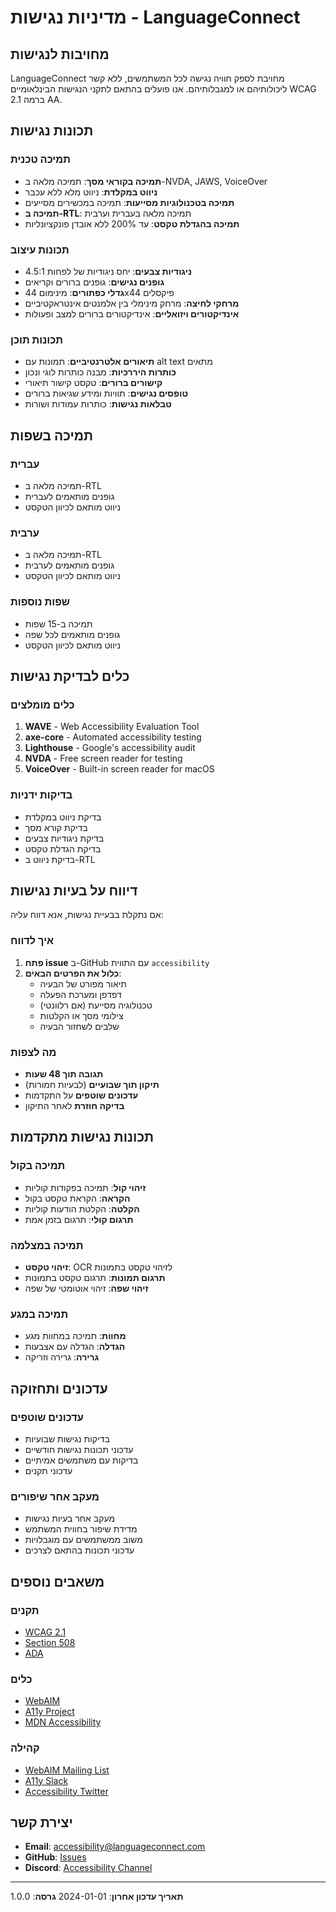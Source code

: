 # מדיניות נגישות - LanguageConnect

## מחויבות לנגישות

LanguageConnect מחויבת לספק חוויה נגישה לכל המשתמשים, ללא קשר ליכולותיהם או למגבלותיהם. אנו פועלים בהתאם לתקני הנגישות הבינלאומיים WCAG 2.1 ברמה AA.

## תכונות נגישות

### תמיכה טכנית

- **תמיכה בקוראי מסך**: תמיכה מלאה ב-NVDA, JAWS, VoiceOver
- **ניווט במקלדת**: ניווט מלא ללא עכבר
- **תמיכה בטכנולוגיות מסייעות**: תמיכה במכשירים מסייעים
- **תמיכה ב-RTL**: תמיכה מלאה בעברית וערבית
- **תמיכה בהגדלת טקסט**: עד 200% ללא אובדן פונקציונליות

### תכונות עיצוב

- **ניגודיות צבעים**: יחס ניגודיות של לפחות 4.5:1
- **גופנים נגישים**: גופנים ברורים וקריאים
- **גדלי כפתורים**: מינימום 44x44 פיקסלים
- **מרחקי לחיצה**: מרחק מינימלי בין אלמנטים אינטראקטיביים
- **אינדיקטורים ויזואליים**: אינדיקטורים ברורים למצב ופעולות

### תכונות תוכן

- **תיאורים אלטרנטיביים**: תמונות עם alt text מתאים
- **כותרות היררכיות**: מבנה כותרות לוגי ונכון
- **קישורים ברורים**: טקסט קישור תיאורי
- **טופסים נגישים**: תוויות ומידע שגיאות ברורים
- **טבלאות נגישות**: כותרות עמודות ושורות

## תמיכה בשפות

### עברית
- תמיכה מלאה ב-RTL
- גופנים מותאמים לעברית
- ניווט מותאם לכיוון הטקסט

### ערבית
- תמיכה מלאה ב-RTL
- גופנים מותאמים לערבית
- ניווט מותאם לכיוון הטקסט

### שפות נוספות
- תמיכה ב-15 שפות
- גופנים מותאמים לכל שפה
- ניווט מותאם לכיוון הטקסט

## כלים לבדיקת נגישות

### כלים מומלצים

1. **WAVE** - Web Accessibility Evaluation Tool
2. **axe-core** - Automated accessibility testing
3. **Lighthouse** - Google's accessibility audit
4. **NVDA** - Free screen reader for testing
5. **VoiceOver** - Built-in screen reader for macOS

### בדיקות ידניות

- בדיקת ניווט במקלדת
- בדיקת קורא מסך
- בדיקת ניגודיות צבעים
- בדיקת הגדלת טקסט
- בדיקת ניווט ב-RTL

## דיווח על בעיות נגישות

אם נתקלת בבעיית נגישות, אנא דווח עליה:

### איך לדווח

1. **פתח issue** ב-GitHub עם התווית `accessibility`
2. **כלול את הפרטים הבאים**:
   - תיאור מפורט של הבעיה
   - דפדפן ומערכת הפעלה
   - טכנולוגיה מסייעת (אם רלוונטי)
   - צילומי מסך או הקלטות
   - שלבים לשחזור הבעיה

### מה לצפות

- **תגובה תוך 48 שעות**
- **תיקון תוך שבועיים** (לבעיות חמורות)
- **עדכונים שוטפים** על התקדמות
- **בדיקה חוזרת** לאחר התיקון

## תכונות נגישות מתקדמות

### תמיכה בקול

- **זיהוי קול**: תמיכה בפקודות קוליות
- **הקראה**: הקראת טקסט בקול
- **הקלטה**: הקלטת הודעות קוליות
- **תרגום קולי**: תרגום בזמן אמת

### תמיכה במצלמה

- **זיהוי טקסט**: OCR לזיהוי טקסט בתמונות
- **תרגום תמונות**: תרגום טקסט בתמונות
- **זיהוי שפה**: זיהוי אוטומטי של שפה

### תמיכה במגע

- **מחוות**: תמיכה במחוות מגע
- **הגדלה**: הגדלה עם אצבעות
- **גרירה**: גרירה וזריקה

## עדכונים ותחזוקה

### עדכונים שוטפים

- בדיקות נגישות שבועיות
- עדכוני תכונות נגישות חודשיים
- בדיקות עם משתמשים אמיתיים
- עדכוני תקנים

### מעקב אחר שיפורים

- מעקב אחר בעיות נגישות
- מדידת שיפור בחווית המשתמש
- משוב ממשתמשים עם מוגבלויות
- עדכוני תכונות בהתאם לצרכים

## משאבים נוספים

### תקנים

- [WCAG 2.1](https://www.w3.org/WAI/WCAG21/quickref/)
- [Section 508](https://www.section508.gov/)
- [ADA](https://www.ada.gov/)

### כלים

- [WebAIM](https://webaim.org/)
- [A11y Project](https://www.a11yproject.com/)
- [MDN Accessibility](https://developer.mozilla.org/en-US/docs/Web/Accessibility)

### קהילה

- [WebAIM Mailing List](https://webaim.org/discussion/)
- [A11y Slack](https://web-a11y.slack.com/)
- [Accessibility Twitter](https://twitter.com/hashtag/a11y)

## יצירת קשר

- **Email**: accessibility@languageconnect.com
- **GitHub**: [Issues](https://github.com/your-username/languageconnect/issues)
- **Discord**: [Accessibility Channel](https://discord.gg/languageconnect)

---

**תאריך עדכון אחרון**: 2024-01-01
**גרסה**: 1.0.0

